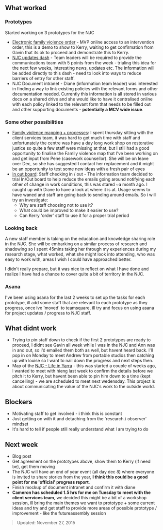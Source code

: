 ## What worked
### Prototypes
Started working on 3 prototypes for the NJC
* [Electronic family violence order](http://njc-efv.herokuapp.com) - MVP online access to an intervention order, this is a demo to show to Kerry, waiting to get confirmation from Gavin that its ok to proceed and demonstrate this to Kerry.
* [NJC updates dash](http://njc-updates-dash.herokuapp.com/) - Team leaders will be required to provide the communications team with 5 points from the week - trialing this idea for the next few weeks, interesting news, updates etc. The information will be added directly to this dash - need to look into ways to reduce barriers of entry for other staff.
* NJC Document intranet - Diane (information team leader) was interested in finding a way to link existing policies with the relevant forms and other documentation needed. Currently this information is all stored in various docs on a shared drive and she would like to have it centralised online with each policy linked to the relevant form  that needs to be filled out and other supporting documents - **potentially a MCV wide issue**.

### Some other possibilities
* [Family violence mapping + processes](https://drive.google.com/file/d/0B4BAde5Ar3z6c3VSaVV6QlZPT0U/view?usp=sharing): I spent thursday sitting with the client services team, it was hard to get much time with staff and unfortunately the centre was have a day long work shop on restorative justice so quite a few staff were missing at that, but I still had a good opportunity to finalise the Family violence map that I've been working on and get input from Pene (casework counsellor). She will be on leave over Dec, so she has suggested I contact her replacement and it might be an opportunity to test some new ideas with a fresh pair of eyes
* [In out board](http://inoutboard.com): Staff checking in / out - The information team decided to trial In/Out board to help reduce the emails going around notifying each other of change in work conditions, this was stared ~a month ago. I caught up with Diane to have a look at where it is at. Usage seems to have waned and staff are going back to sending around emails. So i will try an investigate:
  * Why are staff choosing not to use it?
  * What could be improved to make it easier to use?
  * Can Kerry 'order' staff to use it for a proper trial period

### Looking back
A new staff member is taking on the education and knowledge sharing role in the NJC. She will be embarking on a similar process of research and shadowing so I spent 45mins taking her through my experiences during my research stage, what worked, what she might look into attending, who was easy to work with, areas I wish I could have approached better.

I didn't really prepare, but it was nice to reflect on what I have done and realize I have had a chance to cover quite a bit of territory in the NJC.

### Asana
I've been using asana for the last 2 weeks to set up the tasks for each prototype, ill add some staff that are relevant to each prototype as they progress, once ive 'moved' to teamsquare, ill try and focus on using asana for project updates / progress to NJC staff.

## What didnt work
* Trying to pin staff down to check if the first 2 prototypes are ready to proceed, I didnt see Gavin all week while I was in the NJC and Ann was in and out, so i'd emailed them both as well, but havent heard back. I'll pop in on Monday to meet Andrew from portable studios then catching up with louise so I want to nail down the progress and next steps then.
* Map of the [NJC - Life in Yarra](https://trello.com/b/3G912EUP/njc-life-in-yarra) - this was started a couple of weeks ago, I wanted to meet with hieng last week to confirm the details before we pitch it to Kerry, but havent been able to pin him down to a time (kept cancelling) - we are scheduled to meet next wedensday. This project is about communicating the value of the NJC's work to the outside world.

## Blockers
* Motivating staff to get involved - i think this is constant
* Just getting on with it and detaching from the 'research / observer' mindset
* It's hard to tell if people still really understand what I am trying to do

## Next week
* Blog post
* Get agreement on the prototypes above, show them to Kerry (if need be), get them moving
* The NJC will have an end of year event (all day dec 8) where everyone is invited to share stories from the year, **I think this could be a good point for me 'official' progress report**.
* Finish mockup of document intranet and confirm it with diane
* **Cameron has scheduled 1.5 hrs for me on Tuesday to meet with the client services team**, we decided this might be a bit of a workshop session, ill bring the main themes we want to prototype + some current ideas and try and get staff to provide more areas of possible prototype / improvement - like the futureassembly session

[//]: Metrics

> Updated: November 27, 2015
